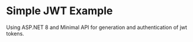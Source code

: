 # Simple JWT Example
Using ASP.NET 8 and Minimal API for generation and authentication of jwt tokens.
